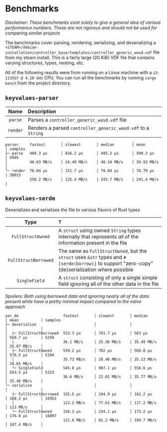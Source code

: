 # Benchmarks

_Disclaimer: These benchmarks exist solely to give a general idea of various
performance numbers. These are not rigorous and should not be used for
comparing similar projects_

The benchmarks cover parsing, rendering, serializing, and deserializing a
`<STEAM>/debian-installation/controller_base/templates/controller_generic_wasd.vdf`
file from my steam install. This is a fairly large (20 KiB) VDF file that
contains varying structures, types, nesting, etc.

All of the following results were from running on a Linux machine with a
`i5-1135G7 @ 4.20 GHz` CPU. You can run all the benchmarks by running
`cargo bench` from the project directory.

## `keyvalues-parser`

| Name | Description |
| :---: | :--- |
| `parse` | Parses a `controller_generic_wasd.vdf` file |
| `render` | Renders a parsed `controller_generic_wasd.vdf` to a `String` |

```text
parser     fastest       │ slowest       │ median        │ mean          │ samples
├─ parse   489.3 µs      │ 816.2 µs      │ 495.2 µs      │ 500.3 µs      │ 5995
│          40.83 MB/s    │ 24.48 MB/s    │ 40.34 MB/s    │ 39.93 MB/s    │
╰─ render  76.04 µs      │ 151.7 µs      │ 78.04 µs      │ 78.79 µs      │ 38015
           250.2 MB/s    │ 125.4 MB/s    │ 243.7 MB/s    │ 241.4 MB/s    │
```

## `keyvalues-serde`

Deserializes and serializes the file to various flavors of Rust types

| Type | ? |
| :---: | :--- |
| `FullStructOwned` | A `struct` using owned `String` types internally that represents _all_ of the information present in the file
| `FullStructBorrowed` | The same as `FullStructOwned`, but the `struct` uses `&str` types and `#[serde(borrow)]` to support "zero-copy" (de)serialization where possible |
| `SingleField` | A `struct` consisting of only a single simple field ignoring all of the other data in the file |

_Spoilers: Both using borrowed data and ignoring nearly all of the data present
while have a pretty minimal impact compared to the naïve approach_

```text
ser_de                    fastest       │ slowest       │ median        │ mean          │ samples
├─ deserialize                          │               │               │               │
│  ├─ FullStructBorrowed  553.3 µs      │ 781.7 µs      │ 563 µs        │ 569.7 µs      │ 5256
│  │                      36.1 MB/s     │ 25.56 MB/s    │ 35.49 MB/s    │ 35.07 MB/s    │
│  ├─ FullStructOwned     559.2 µs      │ 702 µs        │ 568.8 µs      │ 576.5 µs      │ 5184
│  │                      35.73 MB/s    │ 28.46 MB/s    │ 35.13 MB/s    │ 34.65 MB/s    │
│  ╰─ SingleField         545.8 µs      │ 907.1 µs      │ 558.6 µs      │ 563.5 µs      │ 5323
│                         36.6 MB/s     │ 22.02 MB/s    │ 35.77 MB/s    │ 35.46 MB/s    │
╰─ serialize                            │               │               │               │
   ├─ FullStructBorrowed  155.5 µs      │ 244.9 µs      │ 162.2 µs      │ 168.2 µs      │ 16952
   │                      122.2 MB/s    │ 77.61 MB/s    │ 117.2 MB/s    │ 113 MB/s      │
   ╰─ FullStructOwned     156.2 µs      │ 234.1 µs      │ 173.2 µs      │ 176.8 µs      │ 16897
                          121.6 MB/s    │ 81.2 MB/s     │ 109.7 MB/s    │ 107.4 MB/s    │
```
